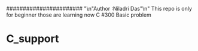 #######################
"\n"Author :Niladri Das"\n"
This repo is only for beginner those are learning now C
#300 Basic problem
# C_support
